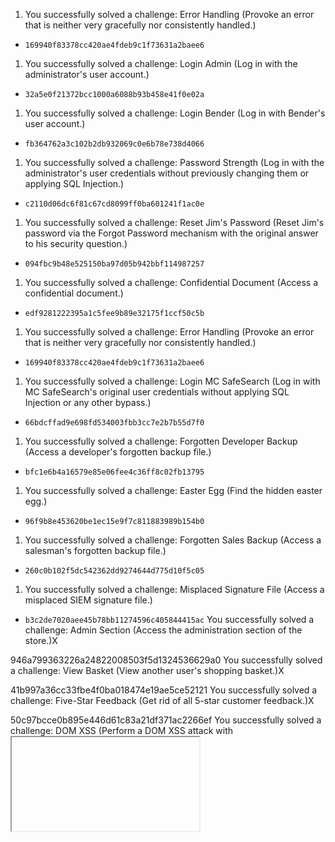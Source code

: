 1. You successfully solved a challenge: Error Handling (Provoke an error that is neither very gracefully nor consistently handled.)
* `169940f83378cc420ae4fdeb9c1f73631a2baee6`
1. You successfully solved a challenge: Login Admin (Log in with the administrator's user account.)
* `32a5e0f21372bcc1000a6088b93b458e41f0e02a`
1. You successfully solved a challenge: Login Bender (Log in with Bender's user account.)
* `fb364762a3c102b2db932069c0e6b78e738d4066`
1. You successfully solved a challenge: Password Strength (Log in with the administrator's user credentials without previously changing them or applying SQL Injection.)
* `c2110d06dc6f81c67cd8099ff0ba601241f1ac0e`
1. You successfully solved a challenge: Reset Jim's Password (Reset Jim's password via the Forgot Password mechanism with the original answer to his security question.)
* `094fbc9b48e525150ba97d05b942bbf114987257`
1. You successfully solved a challenge: Confidential Document (Access a confidential document.)
* `edf9281222395a1c5fee9b89e32175f1ccf50c5b`
1. You successfully solved a challenge: Error Handling (Provoke an error that is neither very gracefully nor consistently handled.)
* `169940f83378cc420ae4fdeb9c1f73631a2baee6`
1. You successfully solved a challenge: Login MC SafeSearch (Log in with MC SafeSearch's original user credentials without applying SQL Injection or any other bypass.)
* `66bdcffad9e698fd534003fbb3cc7e2b7b55d7f0`
1. You successfully solved a challenge: Forgotten Developer Backup (Access a developer's forgotten backup file.)
* `bfc1e6b4a16579e85e06fee4c36ff8c02fb13795`
1. You successfully solved a challenge: Easter Egg (Find the hidden easter egg.)
* `96f9b8e453620be1ec15e9f7c811883989b154b0`
1. You successfully solved a challenge: Forgotten Sales Backup (Access a salesman's forgotten backup file.)
* `260c0b102f5dc542362dd9274644d775d10f5c05`
1. You successfully solved a challenge: Misplaced Signature File (Access a misplaced SIEM signature file.)
* `b3c2de7020aee45b78bb11274596c405844415ac`
You successfully solved a challenge: Admin Section (Access the administration section of the store.)X

 946a799363226a24822008503f5d1324536629a0 
 You successfully solved a challenge: View Basket (View another user's shopping basket.)X

 41b997a36cc33fbe4f0ba018474e19ae5ce52121 
 You successfully solved a challenge: Five-Star Feedback (Get rid of all 5-star customer feedback.)X

 50c97bcce0b895e446d61c83a21df371ac2266ef 
 You successfully solved a challenge: DOM XSS (Perform a DOM XSS attack with <iframe src="javascript:alert(`xss`)">.)X

 9aaf4bbea5c30d00a1f5bbcfce4db6d4b0efe0bf 
 You successfully solved a challenge: HTTP-Header XSS (Perform a persisted XSS attack with <iframe src="javascript:alert(`xss`)"> through an HTTP header. (This challenge is potentially harmful on Docker!))X

 149aa8ce13d7a4a8a931472308e269c94dc5f156 
 You successfully solved a challenge: Reflected XSS (Perform a reflected XSS attack with <iframe src="javascript:alert(`xss`)">. (This challenge is potentially harmful on Docker!))X

 23cefee1527bde039295b2616eeb29e1edc660a0 
 You successfully solved a challenge: Score Board (Find the carefully hidden 'Score Board' page.)X

 7efd3174f9dd5baa03a7882027f2824d2f72d86e 